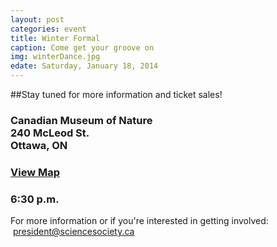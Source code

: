 ```yaml
---
layout: post
categories: event
title: Winter Formal
caption: Come get your groove on
img: winterDance.jpg
edate: Saturday, January 18, 2014
---
```


##Stay tuned for more information and ticket sales!

<h3>Canadian Museum of Nature&nbsp;<br>240 McLeod St.&nbsp;&nbsp;<br />Ottawa, ON&nbsp;</h3>
<h3><a href="http://goo.gl/maps/inAzH" target="_blank">View Map</a></h3>
<h3>6:30 p.m.</h3>
<p>For more information or if you're interested in getting involved: &nbsp;<a href="mailto:president@sciencesociety.ca">president@sciencesociety.ca</a></p>